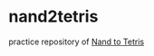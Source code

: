 # nand2tetris

practice repository of [Nand to Tetris](https://www.nand2tetris.org/software/nand2tetris.zip)